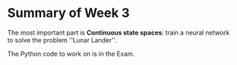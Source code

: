 # Summary of Week 3

The most important part is **Continuous state spaces**: train a neural network to solve the problem ''Lunar Lander''. 

The Python code to work on is in the Exam.